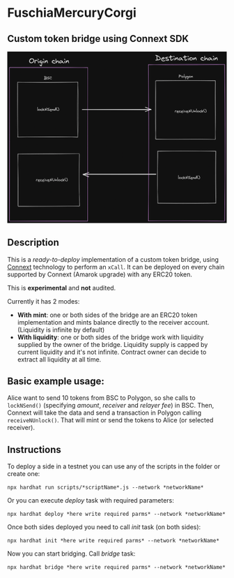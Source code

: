 # FuschiaMercuryCorgi

## Custom token bridge using Connext SDK

![Architecture](docs/img.png)

## Description

This is a *ready-to-deploy* implementation of a custom token bridge, using [Connext](https://docs.connext.network/) technology to perform an `xCall`.
It can be deployed on every chain supported by Connext (Amarok upgrade) with any ERC20 token.

This is **experimental** and **not** audited.

Currently it has 2 modes:

- **With mint**: one or both sides of the bridge are an ERC20 token implementation and mints balance directly to the receiver account. (Liquidity is infinite by default)
- **With liquidity**: one or both sides of the bridge work with liquidity supplied by the owner of the bridge. Liquidity supply is capped by current liquidity and it's not infinite. Contract owner can decide to extract all liquidity at all time.

## Basic example usage:

Alice want to send 10 tokens from BSC to Polygon, so she calls to `lockNSend()` (specifying *amount*, *receiver* and *relayer fee*) in BSC. 
Then, Connext will take the data and send a transaction in Polygon calling `receiveNUnlock()`. That will mint or send the tokens to Alice (or selected receiver).

## Instructions

To deploy a side in a testnet you can use any of the scripts in the folder or create one:

``` 
npx hardhat run scripts/*scriptName*.js --network *networkName*
```

Or you can execute *deploy* task with required parameters:

``` 
npx hardhat deploy *here write required parms* --network *networkName*
```

Once both sides deployed you need to call *init* task (on both sides):

```
npx hardhat init *here write required parms* --network *networkName*
```

Now you can start bridging. Call *bridge* task:

```
npx hardhat bridge *here write required parms* --network *networkName*
```